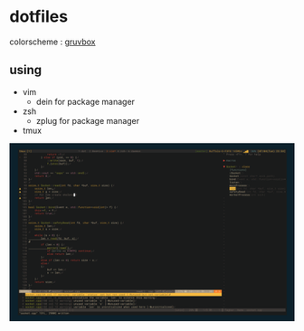 # dotfiles
colorscheme : [gruvbox](https://github.com/morhetz/gruvbox)

## using
- vim
  - dein for package manager
- zsh
  - zplug for package manager
- tmux

![screenshot](https://github.com/koka831/dot/blob/master/screenshot.png)
